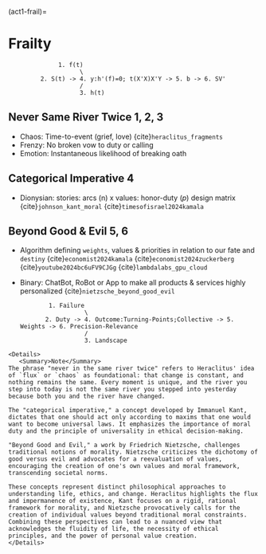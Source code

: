 (act1-frail)=
# Frailty

                  1. f(t)
                        \
             2. S(t) -> 4. y:h'(f)=0; t(X'X)X'Y -> 5. b -> 6. SV'
                        /
                        3. h(t)


## Never Same River Twice 1, 2, 3
- Chaos: Time-to-event (grief, love) {cite}`heraclitus_fragments`
- Frenzy: No broken vow to duty or calling
- Emotion: Instantaneous likelihood of breaking oath

## Categorical Imperative 4
- Dionysian: stories: arcs (n) x values: honor-duty $(p)$ design matrix {cite}`johnson_kant_moral` {cite}`timesofisrael2024kamala`

## Beyond Good & Evil 5, 6
- Algorithm defining `weights`, values & priorities in relation to our fate and `destiny` {cite}`economist2024kamala` {cite}`economist2024zuckerberg` {cite}`youtube2024bc6uFV9CJGg` {cite}`lambdalabs_gpu_cloud`
- Binary: ChatBot, RoBot or App to make all products & services highly personalized {cite}`nietzsche_beyond_good_evil`

              1. Failure
                        \
             2. Duty -> 4. Outcome:Turning-Points;Collective -> 5. Weights -> 6. Precision-Relevance
                        /
                        3. Landscape

```{margin}
<Details>
   <Summary>Note</Summary>
The phrase "never in the same river twice" refers to Heraclitus' idea of `flux` or `chaos` as foundational: that change is constant, and nothing remains the same. Every moment is unique, and the river you step into today is not the same river you stepped into yesterday because both you and the river have changed.

The "categorical imperative," a concept developed by Immanuel Kant, dictates that one should act only according to maxims that one would want to become universal laws. It emphasizes the importance of moral duty and the principle of universality in ethical decision-making.

"Beyond Good and Evil," a work by Friedrich Nietzsche, challenges traditional notions of morality. Nietzsche criticizes the dichotomy of good versus evil and advocates for a reevaluation of values, encouraging the creation of one's own values and moral framework, transcending societal norms.

These concepts represent distinct philosophical approaches to understanding life, ethics, and change. Heraclitus highlights the flux and impermanence of existence, Kant focuses on a rigid, rational framework for morality, and Nietzsche provocatively calls for the creation of individual values beyond traditional moral constraints. Combining these perspectives can lead to a nuanced view that acknowledges the fluidity of life, the necessity of ethical principles, and the power of personal value creation.
</Details>
